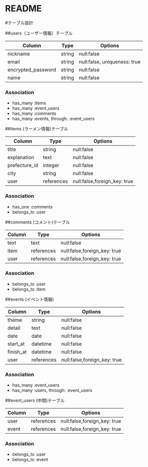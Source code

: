 # README

#テーブル設計

##users（ユーザー情報）テーブル

| Column              | Type    | Options                      |
|---------------------|---------|------------------------------|
| nickname            | string  | null:false                   |
| email               | string  | null:false, uniqueness: true |
| encrypted_password  | string  | null:false                   |
| name                | string  | null:false                   |

### Association

- has_many :items
- has_many :event_users
- has_many :comments
- has_many :events, through: :event_users


##items (ラーメン情報)テーブル

| Column                 | Type       | Options                      |
|------------------------|------------|----------------------------- |
| title                  | string     | null:false                   |
| explanation            | text       | null:false                   |
| prefecture_id          | integer    | null:false                   |
| city                   | string    | null:false                   |
| user                   | references | null:false,foreign_key: true |

### Association

- has_one :comments
- belongs_to :user


##comments (コメント)テーブル

| Column                 | Type       | Options                      |
|------------------------|------------|----------------------------- |
| text                   | text       | null:false                   |
| item                   | references | null:false,foreign_key: true |
| user                   | references | null:false,foreign_key: true |  

### Association

- belongs_to :user
- belongs_to :item


##events (イベント情報)

| Column                 | Type       | Options                      |
|------------------------|------------|----------------------------- |
| theme                  | string     | null:false                   |
| detail                 | text       | null:false                   |
| date                   | date       | null:false                   |  
| start_at               | datetime   | null:false                   |
| finish_at              | datetime   | null:false                   |
| user                   | references | null:false,foreign_key: true |

### Association

- has_many :event_users
- has_many :users, through: :event_users



##event_users (中間)テーブル

| Column              | Type       | Options                      |
|---------------------|------------|----------------------------- |
| user                | references | null:false,foreign_key: true |
| event               | references | null:false,foreign_key: true |

### Association

- belongs_to :user
- belongs_to :event

